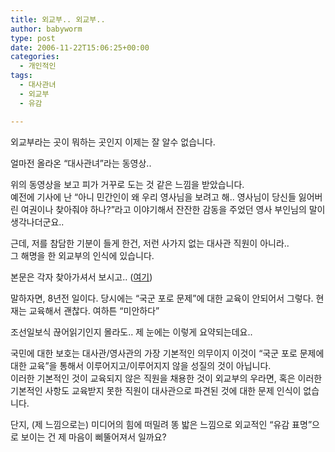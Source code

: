 ```yaml
---
title: 외교부.. 외교부..
author: babyworm
type: post
date: 2006-11-22T15:06:25+00:00
categories:
  - 개인적인
tags:
  - 대사관녀
  - 외교부
  - 유감

---
```

외교부라는 곳이 뭐하는 곳인지 이제는 잘 알수 없습니다. 

얼마전 올라온 &#8220;대사관녀&#8221;라는 동영상.. 

위의 동영상을 보고 피가 거꾸로 도는 것 같은 느낌을 받았습니다.  
예전에 기사에 난 &#8220;아니 민간인이 왜 우리 영사님을 보려고 해.. 영사님이 당신들 잃어버린 여권이나 찾아줘야 하나?&#8221;라고 이야기해서 잔잔한 감동을 주었던 영사 부인님의 말이 생각나더군요..

근데, 저를 참담한 기분이 들게 한건, 저런 사가지 없는 대사관 직원이 아니라..  
그 해명을 한 외교부의 인식에 있습니다. 

본문은 각자 찾아가셔서 보시고.. ([여기][1])

말하자면, 8년전 일이다. 당시에는 &#8220;국군 포로 문제&#8221;에 대한 교육이 안되어서 그렇다. 현재는 교육해서 괜찮다. 여하튼 &#8220;미안하다&#8221;

조선일보식 끊어읽기인지 몰라도.. 제 눈에는 이렇게 요약되는데요..

국민에 대한 보호는 대사관/영사관의 가장 기본적인 의무이지 이것이 &#8220;국군 포로 문제에 대한 교육&#8221;을 통해서 이루어지고/이루어지지 않을 성질의 것이 아닙니다.  
이러한 기본적인 것이 교육되지 않은 직원을 채용한 것이 외교부의 우라면, 혹은 이러한 기본적인 사항도 교육받지 못한 직원이 대사관으로 파견된 것에 대한 문제 인식이 없습니다. 

단지, (제 느낌으로는) 미디어의 힘에 떠밀려 똥 밟은 느낌으로 외교적인 &#8220;유감 표명&#8221;으로 보이는 건 제 마음이 삐뚤어져서 일까요?

 [1]: http://news.naver.com/news/read.php?mode=LSD&office_id=003&article_id=0000241476&section_id=100&menu_id=100
